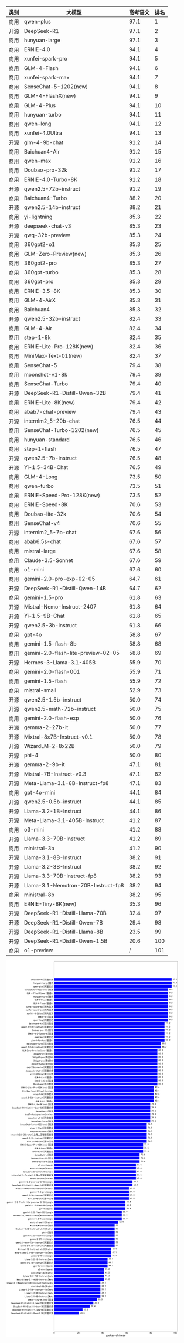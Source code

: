 
| 类别 | 大模型                         | 高考语文 | 排名 |
|-----|------------------------------|---------|----|
|商用|qwen-plus|97.1|1|
|开源|DeepSeek-R1|97.1|2|
|商用|hunyuan-large|97.1|3|
|商用|ERNIE-4.0|94.1|4|
|商用|xunfei-spark-pro|94.1|5|
|商用|GLM-4-Flash|94.1|6|
|商用|xunfei-spark-max|94.1|7|
|商用|SenseChat-5-1202(new)|94.1|8|
|商用|GLM-4-FlashX(new)|94.1|9|
|商用|GLM-4-Plus|94.1|10|
|商用|hunyuan-turbo|94.1|11|
|商用|qwen-long|94.1|12|
|商用|xunfei-4.0Ultra|94.1|13|
|开源|glm-4-9b-chat|91.2|14|
|商用|Baichuan4-Air|91.2|15|
|商用|qwen-max|91.2|16|
|商用|Doubao-pro-32k|91.2|17|
|商用|ERNIE-4.0-Turbo-8K|91.2|18|
|开源|qwen2.5-72b-instruct|91.2|19|
|商用|Baichuan4-Turbo|88.2|20|
|开源|qwen2.5-14b-instruct|88.2|21|
|商用|yi-lightning|85.3|22|
|开源|deepseek-chat-v3|85.3|23|
|开源|qwq-32b-preview|85.3|24|
|商用|360gpt2-o1|85.3|25|
|商用|GLM-Zero-Preview(new)|85.3|26|
|商用|360gpt2-pro|85.3|27|
|商用|360gpt-turbo|85.3|28|
|商用|360gpt-pro|85.3|29|
|商用|ERNIE-3.5-8K|85.3|30|
|商用|GLM-4-AirX|85.3|31|
|商用|Baichuan4|85.3|32|
|开源|qwen2.5-32b-instruct|82.4|33|
|商用|GLM-4-Air|82.4|34|
|商用|step-1-8k|82.4|35|
|商用|ERNIE-Lite-Pro-128K(new)|82.4|36|
|商用|MiniMax-Text-01(new)|82.4|37|
|商用|SenseChat-5|79.4|38|
|商用|moonshot-v1-8k|79.4|39|
|商用|SenseChat-Turbo|79.4|40|
|开源|DeepSeek-R1-Distill-Qwen-32B|79.4|41|
|商用|ERNIE-Lite-8K(new)|79.4|42|
|商用|abab7-chat-preview|79.4|43|
|开源|internlm2_5-20b-chat|76.5|44|
|商用|SenseChat-Turbo-1202(new)|76.5|45|
|商用|hunyuan-standard|76.5|46|
|商用|step-1-flash|76.5|47|
|开源|qwen2.5-7b-instruct|76.5|48|
|开源|Yi-1.5-34B-Chat|76.5|49|
|商用|GLM-4-Long|73.5|50|
|商用|qwen-turbo|73.5|51|
|商用|ERNIE-Speed-Pro-128K(new)|73.5|52|
|商用|ERNIE-Speed-8K|70.6|53|
|商用|Doubao-lite-32k|70.6|54|
|商用|SenseChat-v4|70.6|55|
|开源|internlm2_5-7b-chat|67.6|56|
|商用|abab6.5s-chat|67.6|57|
|商用|mistral-large|67.6|58|
|商用|Claude-3.5-Sonnet|67.6|59|
|商用|o1-mini|67.6|60|
|商用|gemini-2.0-pro-exp-02-05|64.7|61|
|开源|DeepSeek-R1-Distill-Qwen-14B|64.7|62|
|商用|gemini-1.5-pro|61.8|63|
|开源|Mistral-Nemo-Instruct-2407|61.8|64|
|开源|Yi-1.5-9B-Chat|61.8|65|
|开源|qwen2.5-3b-instruct|61.8|66|
|商用|gpt-4o|58.8|67|
|商用|gemini-1.5-flash-8b|58.8|68|
|商用|gemini-2.0-flash-lite-preview-02-05|58.8|69|
|开源|Hermes-3-Llama-3.1-405B|55.9|70|
|商用|gemini-2.0-flash-001|55.9|71|
|商用|gemini-1.5-flash|55.9|72|
|商用|mistral-small|52.9|73|
|开源|qwen2.5-1.5b-instruct|50.0|74|
|开源|qwen2.5-math-72b-instruct|50.0|75|
|商用|gemini-2.0-flash-exp|50.0|76|
|开源|gemma-2-27b-it|50.0|77|
|开源|Mixtral-8x7B-Instruct-v0.1|50.0|78|
|开源|WizardLM-2-8x22B|50.0|79|
|开源|phi-4|50.0|80|
|开源|gemma-2-9b-it|47.1|81|
|开源|Mistral-7B-Instruct-v0.3|47.1|82|
|开源|Meta-Llama-3.1-8B-Instruct-fp8|47.1|83|
|商用|gpt-4o-mini|44.1|84|
|开源|qwen2.5-0.5b-instruct|44.1|85|
|开源|Llama-3.2-1B-Instruct|44.1|86|
|开源|Meta-Llama-3.1-405B-Instruct|41.2|87|
|商用|o3-mini|41.2|88|
|开源|Llama-3.3-70B-Instruct|41.2|89|
|商用|ministral-3b|41.2|90|
|开源|Llama-3.1-8B-Instruct|38.2|91|
|开源|Llama-3.2-3B-Instruct|38.2|92|
|开源|Llama-3.3-70B-Instruct-fp8|38.2|93|
|开源|Llama-3.1-Nemotron-70B-Instruct-fp8|38.2|94|
|商用|ministral-8b|38.2|95|
|商用|ERNIE-Tiny-8K(new)|35.3|96|
|开源|DeepSeek-R1-Distill-Llama-70B|32.4|97|
|开源|DeepSeek-R1-Distill-Qwen-7B|29.4|98|
|开源|DeepSeek-R1-Distill-Llama-8B|23.5|99|
|开源|DeepSeek-R1-Distill-Qwen-1.5B|20.6|100|
|商用|o1-preview|/|101|


![lin](../pic/gaokao-chinese.png)
